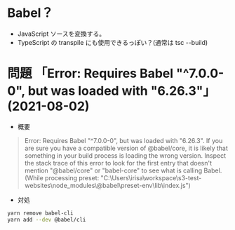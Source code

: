 # Babel？

* JavaScript ソースを変換する。
* TypeScript の transpile にも使用できるっぽい？(通常は tsc --build)

# 問題 「Error: Requires Babel "^7.0.0-0", but was loaded with "6.26.3"」 (2021-08-02)

* 概要


> Error: Requires Babel "^7.0.0-0", but was loaded with "6.26.3". If you are sure you have a compatible version of @babel/core, it is likely that something in your build process is loading the wrong version. Inspect the stack trace of this error to look for the first entry that doesn't mention "@babel/core" or "babel-core" to see what is calling Babel. (While processing preset: "C:\\Users\\irisa\\workspace\\s3-test-websites\\node_modules\\@babel\\preset-env\\lib\\index.js")


* 対処
```bash
yarn remove babel-cli
yarn add --dev @babel/cli
```
